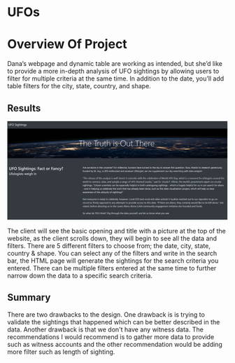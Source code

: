 # UFOs

# Overview Of Project
Dana’s webpage and dynamic table are working as intended, but she’d like to provide a more in-depth analysis of UFO sightings by allowing users to filter for multiple criteria at the same time. In addition to the date, you’ll add table filters for the city, state, country, and shape.

## Results
![Portal](https://github.com/padilladaniela/UFOs/blob/main/Portal%20UFO.png)


The client will see the basic opening and title with a picture at the top of the website, as the client scrolls down, they will begin to see all the data and filters. There are 5 different filters to choose from; the date, city, state, country & shape. You can select any of the filters and write in the search bar, the HTML page will generate the sightings for the search criteria you entered. There can be multiple filters entered at the same time to further narrow down the data to a specific search criteria.

## Summary

There are two drawbacks to the design. One drawback is is trying to validate the sightings that happened which can be better described in the data. Another drawback is that we don't have any witness data. The recommendations I would recommend is to gather more data to provide such as witness accounts and the other recommendation would be adding more filter such as length of sighting.
